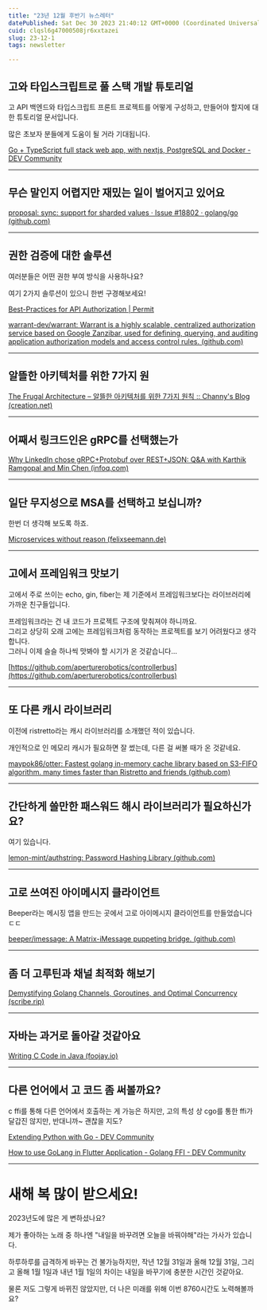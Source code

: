 ```yaml
---
title: "23년 12월 후반기 뉴스레터"
datePublished: Sat Dec 30 2023 21:40:12 GMT+0000 (Coordinated Universal Time)
cuid: clqsl6g47000508jr6xxtazei
slug: 23-12-1
tags: newsletter

---
```


## 고와 타입스크립트로 풀 스택 개발 튜토리얼

고 API 백엔드와 타입스크립트 프론트 프로젝트를 어떻게 구성하고, 만들어야 할지에 대한 튜토리얼 문서입니다.

많은 초보자 분들에게 도움이 될 거라 기대됩니다.

[Go + TypeScript full stack web app, with nextjs, PostgreSQL and Docker - DEV Community](https://dev.to/francescoxx/go-typescript-full-stack-web-app-with-nextjs-postgresql-and-docker-42ln?ref=dailydev)

---

## 무슨 말인지 어렵지만 재밌는 일이 벌어지고 있어요

[proposal: sync: support for sharded values · Issue #18802 · golang/go (github.com)](https://github.com/golang/go/issues/18802#issuecomment-1871306565)

---

## 권한 검증에 대한 솔루션

여러분들은 어떤 권한 부여 방식을 사용하나요?

여기 2가지 솔루션이 있으니 한번 구경해보세요!

[Best-Practices for API Authorization | Permit](https://www.permit.io/blog/api-authorization-best-practices?ref=dailydev)

[warrant-dev/warrant: Warrant is a highly scalable, centralized authorization service based on Google Zanzibar, used for defining, querying, and auditing application authorization models and access control rules. (github.com)](https://github.com/warrant-dev/warrant)

---

## 알뜰한 아키텍처를 위한 7가지 원

[The Frugal Architecture – 알뜰한 아키텍처를 위한 7가지 원칙 :: Channy's Blog (creation.net)](https://channy.creation.net/blog/1828)

---

## 어째서 링크드인은 gRPC를 선택했는가

[Why LinkedIn chose gRPC+Protobuf over REST+JSON: Q&A with Karthik Ramgopal and Min Chen (infoq.com)](https://www.infoq.com/news/2023/12/linkedin-grpc-protobuf-rest-json/)

---

## 일단 무지성으로 MSA를 선택하고 보십니까?

한번 더 생각해 보도록 하죠.

[Microservices without reason (felixseemann.de)](https://www.felixseemann.de/blog/microservices-without-reason/?ref=dailydev)

---

## 고에서 프레임워크 맛보기

고에서 주로 쓰이는 echo, gin, fiber는 제 기준에서 프레임워크보다는 라이브러리에 가까운 친구들입니다.

프레임워크라는 건 내 코드가 프로젝트 구조에 맞춰져야 하니까요.  
그리고 상당히 오래 고에는 프레임워크처럼 동작하는 프로젝트를 보기 어려웠다고 생각합니다.  
그러니 이제 슬슬 하나씩 맛봐야 할 시기가 온 것같습니다...

[https://github.com/aperturerobotics/controllerbus](https://github.com/aperturerobotics/controllerbus)

---

## 또 다른 캐시 라이브러리

이전에 ristretto라는 캐시 라이브러리를 소개했던 적이 있습니다.

개인적으로 인 메모리 캐시가 필요하면 잘 썼는데, 다른 걸 써볼 때가 온 것같네요.

[maypok86/otter: Fastest golang in-memory cache library based on S3-FIFO algorithm. many times faster than Ristretto and friends (github.com)](https://github.com/maypok86/otter)

---

## 간단하게 쓸만한 패스워드 해시 라이브러리가 필요하신가요?

여기 있습니다.

[lemon-mint/authstring: Password Hashing Library (github.com)](https://github.com/lemon-mint/authstring)

---

## 고로 쓰여진 아이메시지 클라이언트

Beeper라는 메시징 앱을 만드는 곳에서 고로 아이메시지 클라이언트를 만들었습니다 ㄷㄷ

[beeper/imessage: A Matrix-iMessage puppeting bridge. (github.com)](https://github.com/beeper/imessage)

---

## 좀 더 고루틴과 채널 최적화 해보기

[Demystifying Golang Channels, Goroutines, and Optimal Concurrency (scribe.rip)](https://scribe.rip/@matt.wiater/golang-channels-goroutines-and-optimal-concurrency-demystifying-through-examples-a43ba6aee74f)

---

## 자바는 과거로 돌아갈 것같아요

[Writing C Code in Java (foojay.io)](https://foojay.io/today/writing-c-code-in-java/?ref=dailydev)

---

## 다른 언어에서 고 코드 좀 써볼까요?

c ffi를 통해 다른 언어에서 호출하는 게 가능은 하지만, 고의 특성 상 cgo를 통한 ffi가 달갑진 않지만, 반대니까~ 괜찮을 지도?

[Extending Python with Go - DEV Community](https://dev.to/astagi/extending-python-with-go-1deb)

[How to use GoLang in Flutter Application - Golang FFI - DEV Community](https://dev.to/leehack/how-to-use-golang-in-flutter-application-golang-ffi-1950)

---

# 새해 복 많이 받으세요!

2023년도에 많은 게 변하셨나요?

제가 좋아하는 노래 중 하나엔 "내일을 바꾸려면 오늘을 바꿔야해"라는 가사가 있습니다.

하루하루를 급격하게 바꾸는 건 불가능하지만, 작년 12월 31일과 올해 12월 31일, 그리고 올해 1월 1일과 내년 1월 1일의 차이는 내일을 바꾸기에 충분한 시간인 것같아요.

물론 저도 그렇게 바뀌진 않았지만, 더 나은 미래를 위해 이번 8760시간도 노력해볼까요?